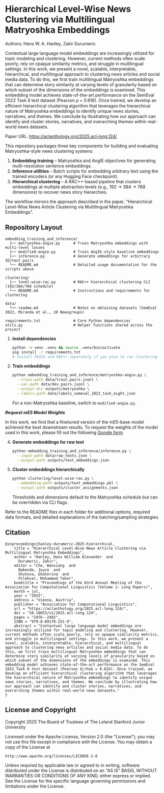 # Hierarchical Level-Wise News Clustering via Multilingual Matryoshka Embeddings

Authors: Hans W. A. Hanley, Zakir Durumeric

Contextual large language model embeddings are increasingly utilized for topic modeling and clustering. However, current methods often scale poorly, rely on opaque similarity metrics, and struggle in multilingual settings. In this work, we present a novel, scalable, interpretable, hierarchical, and multilingual approach to clustering news articles and social media data. To do this, we first train multilingual Matryoshka embeddings that can determine story similarity at varying levels of granularity based on which subset of the dimensions of the embeddings is examined. This embedding model achieves state-of-the-art performance on the SemEval 2022 Task 8 test dataset (Pearson 𝜌 = 0.816). Once trained, we develop an efficient hierarchical clustering algorithm that leverages the hierarchical nature of Matryoshka embeddings to identify unique news stories, narratives, and themes. We conclude by illustrating how our approach can identify and cluster stories, narratives, and overarching themes within real-world news datasets.

Paper URL: https://aclanthology.org/2025.acl-long.124/

This repository packages three key components for building and evaluating
Matryoshka-style news clustering systems:

1. **Embedding training** – Matryoshka and AngIE objectives for generating
   multi-resolution sentence embeddings.
2. **Inference utilities** – Batch scripts for embedding arbitrary text using
   the trained encoders (or any Hugging Face checkpoint).
3. **Hierarchical clustering** – A RAC++-based pipeline that clusters
   embeddings at multiple abstraction levels (e.g., 192 → 384 → 768
   dimensions) to recover news story hierarchies.

The workflow mirrors the approach described in the paper, “Hierarchical
Level-Wise News Article Clustering via Multilingual Matryoshka Embeddings”.

## Repository Layout

```
embedding_training_and_inference/
  ├── matryoshka-angie.py      # Train Matryoshka embeddings with multi-level losses
  ├── modified-angie.py        # Train AngIE-style baseline embeddings
  ├── inference.py             # Generate embeddings for arbitrary ID/text pairs
  └── README.md                # Detailed usage documentation for the scripts above

clustering/
  ├── level-wise-rac.py        # RAC++ hierarchical clustering CLI (192/384/768 schedule)
  └── README.md                # Instructions and requirements for clustering

data/
  └── readme.md                # Notes on obtaining datasets (SemEval 2022, Miranda et al., 20 Newsgroups)

requirements.txt               # Core Python dependencies
utils.py                       # Helper functions shared across the project
```

1. **Install dependencies**

   ```bash
   python -m venv .venv && source .venv/bin/activate
   pip install -r requirements.txt
   # Install FAISS and RAC++ separately if you plan to run clustering
   ```

2. **Train embeddings**

   ```bash
   python embedding_training_and_inference/matryoshka-angie.py \
     --train-path data/train_pairs.jsonl \
     --val-path data/dev_pairs.jsonl \
     --output-dir outputs/matryoshka \
     --labels-path data/labels_semeval_2022_task_eight.json
   ```

   For a non-Matryoshka baseline, switch to `modified-angie.py`.

   
***Request mE5 Model Weights***

In this work, we find that a finetuned version of the mE5-base model achieved the best downstream results. To request the weights of the model used in this work, please fill out the following [Google form](https://forms.gle/ASzCcywsQ4Pd9Eyh6)

4. **Generate embeddings for raw text**

   ```bash
   python embedding_training_and_inference/inference.py \
     --input-path data/raw_texts.json \
     --output-path outputs/text_embeddings.json
   ```

5. **Cluster embeddings hierarchically**

   ```bash
   python clustering/level-wise-rac.py \
     --embedding-path outputs/text_embeddings.pkl \
     --output-path outputs/cluster_assignments.json
   ```

   Thresholds and dimensions default to the Matryoshka schedule but can be
   overridden via CLI flags.

Refer to the README files in each folder for additional options, required
data formats, and detailed explanations of the batching/sampling strategies.

## Citation
```
@inproceedings{hanley-durumeric-2025-hierarchical,
    title = "Hierarchical Level-Wise News Article Clustering via Multilingual Matryoshka Embeddings",
    author = "Hanley, Hans William Alexander  and
      Durumeric, Zakir",
    editor = "Che, Wanxiang  and
      Nabende, Joyce  and
      Shutova, Ekaterina  and
      Pilehvar, Mohammad Taher",
    booktitle = "Proceedings of the 63rd Annual Meeting of the Association for Computational Linguistics (Volume 1: Long Papers)",
    month = jul,
    year = "2025",
    address = "Vienna, Austria",
    publisher = "Association for Computational Linguistics",
    url = "https://aclanthology.org/2025.acl-long.124/",
    doi = "10.18653/v1/2025.acl-long.124",
    pages = "2476--2492",
    ISBN = "979-8-89176-251-0",
    abstract = "Contextual large language model embeddings are increasingly utilized for topic modeling and clustering. However, current methods often scale poorly, rely on opaque similarity metrics, and struggle in multilingual settings. In this work, we present a novel, scalable, interpretable, hierarchical, and multilingual approach to clustering news articles and social media data. To do this, we first train multilingual Matryoshka embeddings that can determine story similarity at varying levels of granularity based on which subset of the dimensions of the embeddings is examined. This embedding model achieves state-of-the-art performance on the SemEval 2022 Task 8 test dataset (Pearson $\rho$ = 0.816). Once trained, we develop an efficient hierarchical clustering algorithm that leverages the hierarchical nature of Matryoshka embeddings to identify unique news stories, narratives, and themes. We conclude by illustrating how our approach can identify and cluster stories, narratives, and overarching themes within real-world news datasets."
}
```

## License and Copyright

Copyright 2025 The Board of Trustees of The Leland Stanford Junior University

Licensed under the Apache License, Version 2.0 (the "License");
you may not use this file except in compliance with the License.
You may obtain a copy of the License at

    http://www.apache.org/licenses/LICENSE-2.0

Unless required by applicable law or agreed to in writing, software
distributed under the License is distributed on an "AS IS" BASIS,
WITHOUT WARRANTIES OR CONDITIONS OF ANY KIND, either express or implied.
See the License for the specific language governing permissions and
limitations under the License.
